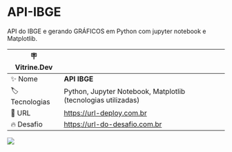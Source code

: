 # API-IBGE

API do IBGE e gerando GRÁFICOS em Python com jupyter notebook e Matplotlib.

| :placard: Vitrine.Dev |     |
| -------------  | --- |
| :sparkles: Nome        | **API IBGE**
| :label: Tecnologias | Python, Jupyter Notebook, Matplotlib (tecnologias utilizadas)
| :rocket: URL         | https://url-deploy.com.br
| :fire: Desafio     | https://url-do-desafio.com.br

<!-- Inserir imagem com a #vitrinedev ao final do link -->
![](https://programadoresbrasil.com.br/wp-content/uploads/2021/04/rxezjyf4ojx41.png#vitrinedev)
